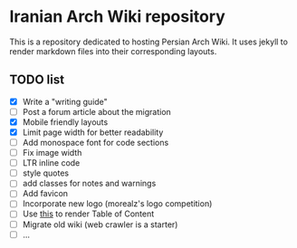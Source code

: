 # Iranian Arch Wiki repository
This is a repository dedicated to hosting Persian Arch Wiki. It uses jekyll
to render markdown files into their corresponding layouts.

## TODO list

- [x] Write a "writing guide"
- [ ] Post a forum article about the migration
- [x] Mobile friendly layouts
- [x] Limit page width for better readability
- [ ] Add monospace font for code sections
- [ ] Fix image width
- [ ] LTR inline code
- [ ] style quotes
- [ ] add classes for notes and warnings
- [ ] Add favicon
- [ ] Incorporate new logo (morealz's logo competition)
- [ ] Use [this](https://github.com/allejo/jekyll-toc) to render Table of Content
- [ ] Migrate old wiki (web crawler is a starter)
- [ ] ...
